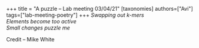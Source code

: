 +++
title = "A puzzle – Lab meeting 03/04/21"
[taxonomies]
authors=["Avi"]
tags=["lab-meeting-poetry"]
+++
*Swapping out k-mers\
Elements become too active\
Small changes puzzle me*

Credit – Mike White